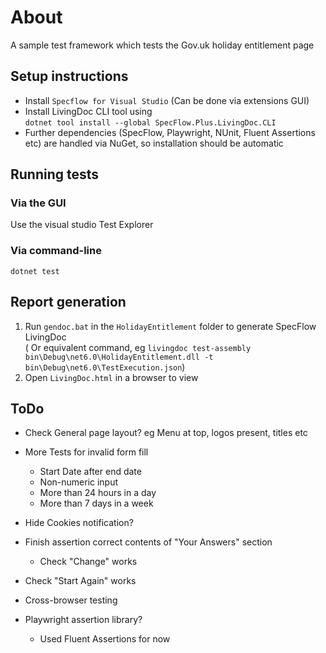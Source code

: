﻿# About
A sample test framework which tests the Gov.uk holiday entitlement page

## Setup instructions
* Install `Specflow for Visual Studio` (Can be done via extensions GUI)
* Install LivingDoc CLI tool using  
    `dotnet tool install --global SpecFlow.Plus.LivingDoc.CLI`
* Further dependencies (SpecFlow, Playwright, NUnit, Fluent Assertions etc) are handled via NuGet, so installation should be automatic

## Running tests
### Via the GUI
Use the visual studio Test Explorer
### Via command-line
`dotnet test`

## Report generation
1. Run `gendoc.bat` in the `HolidayEntitlement` folder to generate SpecFlow LivingDoc  
  ( Or equivalent command, eg `livingdoc test-assembly bin\Debug\net6.0\HolidayEntitlement.dll -t bin\Debug\net6.0\TestExecution.json`)
2. Open `LivingDoc.html` in a browser to view

## ToDo

* Check General page layout? eg Menu at top, logos present, titles etc

* More Tests for invalid form fill
	- Start Date after end date
	- Non-numeric input
	- More than 24 hours in a day
	- More than 7 days in a week

* Hide Cookies notification?

* Finish assertion correct contents of "Your Answers" section
	- Check "Change" works

* Check "Start Again" works

* Cross-browser testing

* Playwright assertion library?
  - Used Fluent Assertions for now
